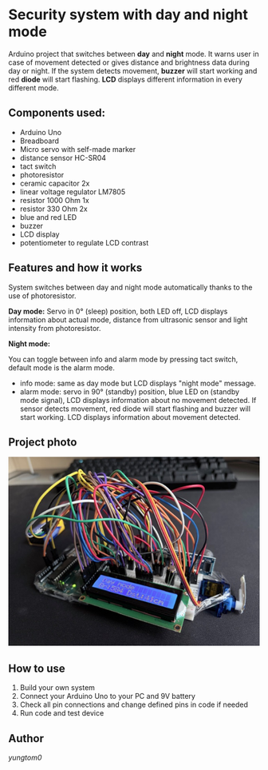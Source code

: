 # Security system with day and night mode



Arduino project that switches between **day** and **night** mode. It warns user in case of movement detected or gives distance and brightness data during day or night. If the system detects movement, **buzzer** will start working and red **diode** will start flashing. **LCD** displays different information in every different mode.





## Components used:

* Arduino Uno
* Breadboard
* Micro servo with self-made marker
* distance sensor HC-SR04
* tact switch
* photoresistor
* ceramic capacitor 2x
* linear voltage regulator LM7805
* resistor 1000 Ohm 1x
* resistor 330 Ohm 2x
* blue and red LED
* buzzer
* LCD display
* potentiometer to regulate LCD contrast





## Features and how it works

System switches between day and night mode automatically thanks to the use of photoresistor.

**Day mode:**
Servo in 0° (sleep) position, both LED off, LCD displays information about actual mode, distance from ultrasonic sensor and light intensity from photoresistor.

**Night mode:**

You can toggle between info and alarm mode by pressing tact switch, default mode is the alarm mode.

* info mode: same as day mode but LCD displays "night mode" message.
* alarm mode: servo in 90° (standby) position, blue LED on (standby mode signal), LCD displays information about no movement detected. If sensor detects movement, red diode will start flashing and buzzer will start working. LCD displays information about movement detected.





## Project photo

![Project setup](photo.jpeg)





## How to use

1. Build your own system
2. Connect your Arduino Uno to your PC and 9V battery
3. Check all pin connections and change defined pins in code if needed
4. Run code and test device





## Author

*yungtom0*

